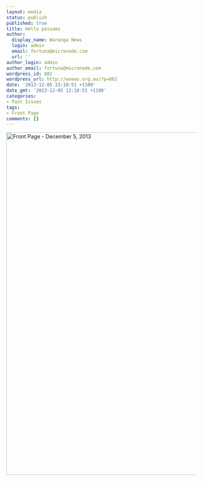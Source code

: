 ```yaml
---
layout: media
status: publish
published: true
title: Hello possums
author:
  display_name: Waranga News
  login: admin
  email: fortuna@micronode.com
  url: ''
author_login: admin
author_email: fortuna@micronode.com
wordpress_id: 882
wordpress_url: http://wnews.org.au/?p=882
date: '2013-12-05 23:18:51 +1100'
date_gmt: '2013-12-05 12:18:51 +1100'
categories:
- Past Issues
tags:
- Front Page
comments: []
---
```


<a href="{{ site.url }}/images/2013/12/frontpage-20131205.pdf"><img class="alignnone size-full wp-image-880" alt="Front Page - December 5, 2013" src="{{ site.url }}/images/2013/12/frontpage-20131205.png" width="624" height="907" /></a>
